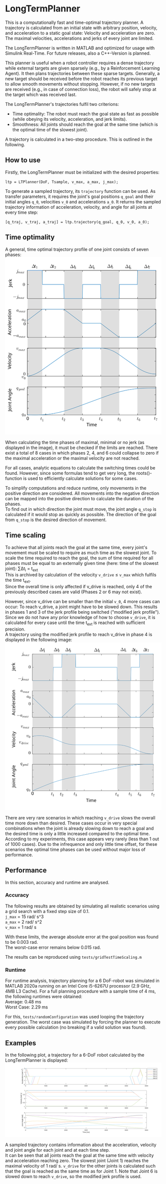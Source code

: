 # LongTermPlanner

This is a computationally fast and time-optimal trajectory planner.
A trajectory is calculated from an initial state with arbitrary position, velocity, and acceleration to a static goal state: Velocity and acceleration are zero.
The maximal velocities, accelerations and jerks of every joint are limited. 

The LongTermPlanner is written in MATLAB and optimized for usage with Simulink Real-Time.
For future releases, also a C++-Version is planned.

This planner is useful when a robot controller requires a dense trajectory while external targets are given sparsely (e.g., by a Reinforcement Learning Agent).
It then plans trajectories between these sparse targets.
Generally, a new target should be received before the robot reaches its previous target to allow smooth movements without stopping.
However, if no new targets are received (e.g., in case of connection loss), the robot will safely stop at the target which was received last.  

The LongTermPlanner's trajectories fulfil two criterions:
- Time optimality: The robot must reach the goal state as fast as possible (while obeying its velocity, acceleration, and jerk limits).
- Smoothness: All joints should reach the goal at the same time (which is the optimal time of the slowest joint).  

A trajectory is calculated in a two-step procedure. This is outlined in the following.  

## How to use

Firstly, the LongTermPlanner must be initialized with the desired properties:  
```
ltp = LTPlanner(DoF, Tsample, v_max, a_max, j_max);
```

To generate a sampled trajectory, its `trajectory` function can be used.
As transfer parameters, it requires the joint's goal positions `q_goal` and their initial angles `q_0`, velocities `v_0` and accelerations `a_0`.
It returns the sampled trajectory information of acceleration, velocity, and angle for all joints at every time step:  
```
[q_traj, v_traj, a_traj] = ltp.trajectory(q_goal, q_0, v_0, a_0);
```

## Time optimality

A general, time optimal trajectory profile of one joint consists of seven phases:  
<img src="images/profile.svg?raw=true" alt="Time-optimal Trajectory" width="600"/>

When calculating the time phases of maximal, minimal or no jerk (as displayed in the image), it must be checked if the limits are reached.
There exist a total of 8 cases in which phases 2, 4, and 6 could collapse to zero if the maximal acceleration or the maximal velocity are not reached.

For all cases, analytic equations to calculate the switching times could be found.
However, since some formulas tend to get very long, the roots()-function is used to efficiently calculate solutions for some cases.

To simplify computations and reduce runtime, only movements in the positive direction are considered.
All movements into the negative direction can be mapped into the positive direction to calculate the duration of the phases.  
To find out in which direction the joint must move, the joint angle `q_stop` is calculated if it would stop as quickly as possible.
The direction of the goal from `q_stop` is the desired direction of movement.

## Time scaling

To achieve that all joints reach the goal at the same time, every joint's movement must be scaled to require as much time as the slowest joint.
To scale the time required to reach the goal, the sum of time required for all phases must be equal to an externally given time (here: time of the slowest joint): &sum;&Delta;t<sub>i</sub> = t<sub>ext</sub>  
This is archived by calculation of the velocity `v_drive` &le; `v_max` which fulfils the time t<sub>ext</sub>.  
Since the overall time is only affected if v_drive is reached, only 4 of the previously described cases are valid (Phases 2 or 6 may not exist).

However, since v_drive can be smaller than the initial `v_0`, 4 more cases can occur: To reach v_drive, a joint might have to be slowed down.
This results in phases 1 and 3 of the jerk profile being switched ("modified jerk profile").
Since we do not have any prior knowledge of how to choose `v_drive`, it is calculated for every case until the time t<sub>ext</sub> is reached with sufficient precision.  
A trajectory using the modified jerk profile to reach v_drive in phase 4 is displayed in the following image:  
<img src="images/modifiedJerkProfile.svg?raw=true" alt="Modified Jerk Profile" width="600"/>

There are very rare scenarios in which reaching `v_drive` slows the overall time more down than desired.
These cases occur in very special combinations when the joint is already slowing down to reach a goal and the desired time is only a little increased compared to the optimal time.
According to my experiments, this case appears very rarely (less than 1 out of 1000 cases).
Due to the infrequence and only little time offset, for these scenarios the optimal time phases can be used without major loss of performance.

## Performance

In this section, accuracy and runtime are analysed.

### Accuracy

The following results are obtained by simulating all realistic scenarios using a grid search with a fixed step size of 0.1.  
`j_max` = 15 rad/ s^3  
`a_max` = 2 rad/ s^2  
`v_max` = 1 rad/ s  

With these limits, the average absolute error at the goal position was found to be 0.003 rad.  
The worst-case error remains below 0.015 rad.

The results can be reproduced using `tests/gridTestTimeScaling.m`

### Runtime

For runtime analysis, trajectory planning for a 6 DoF-robot was simulated in MATLAB 2020a running on an Intel Core i5-6267U processor (2.9 GHz, 4MB L3 Cache).
For a full planning procedure with a sample time of 4 ms, the following runtimes were obtained:  
Average: 0.48 ms  
Worst Case: 2.29 ms  

For this, `tests/randomConfiguration` was used looping the trajectory generation.
The worst case was simulated by forcing the planner to execute every possible calculation (no breaking if a valid solution was found).

## Examples

In the following plot, a trajectory for a 6-DoF robot calculated by the LongTermPlanner is displayed:  
![Time-optimal trajectory](images/exampleTrajectory.svg?raw=true)

A sampled trajectory contains information about the acceleration, velocity and joint angle for each joint and at each time step.  
It can be seen that all joints reach the goal at the same time with velocity and acceleration reaching zero.
The slowest joint (Joint 1) reaches the maximal velocity of 1 rad/ s.
`v_drive` for the other joints is calculated such that the goal is reached as the same time as for Joint 1.
Note that Joint 6 is slowed down to reach `v_drive`, so the modified jerk profile is used.
